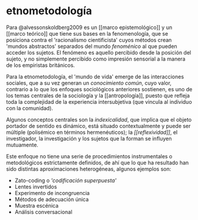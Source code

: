 # etnometodología
Para @alvessonskoldberg2009 es un [[marco epistemológico]] y un [[marco teórico]] que tiene sus bases en la fenomenología, que se posiciona contra el 'racionalismo cientificista' cuyos métodos crean 'mundos abstractos' separados del mundo *fenoménico* al que pueden acceder los sujetos. El fenómeno es aquello percibido desde la posición del sujeto, y no simplemente percibido como impresión sensorial a la manera de los empiristas británicos.

Para la etnometodología, el 'mundo de vida' emerge de las interacciones sociales, que a su vez generan un *conocimiento común*, cuyo valor, contrario a lo que los enfoques sociológicos anteriores sostienen, es uno de los temas centrales de la sociología y la [[antropología]], puesto que refleja toda la complejidad de la experiencia intersubjetiva (que vincula al individuo con la comunidad).

Algunos conceptos centrales son la *indexicalidad*, que implica que el objeto portador de sentido es dinámico, está situado contextualmente y puede ser múltiple (polisémico en términos hermenéuticos); la *[[reflexividad]]*, el investigador, la investigación y los sujetos que la forman se influyen mutuamente.

Este enfoque no tiene una serie de procedimientos instrumentales o metodológicos estrictamente definidos, de ahí que lo que ha resultado han sido distintas aproximaciones heterogéneas, algunos ejemplos son:

- Zato-coding o *'codificación superpuesta'*
- Lentes invertidos
- Experimento de incongruencia
- Métodos de adecuación única
- Muestra escénica
- Análisis conversacional
